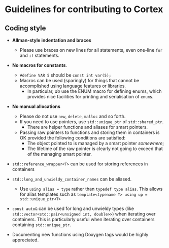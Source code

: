 # Guidelines for contributing to Cortex

## Coding style

- **Allman-style indentation and braces**
    - Please use braces on new lines for all statements, even one-line `for` and `if` statements.

- **No macros for constants**.
    - `#define VAR 5` should be `const int var(5);`
	- Macros can be used (sparingly) for things that cannot be accomplished using language features or libraries.
		- In particular, _do_ use the ENUM macro for defining enums, which provides nice facilities for printing and serialisation of `enum`s.

- **No manual allocations**
	- Please do not use `new`, `delete`, `malloc` and so forth.
	- If you need to use pointers, use `std::unique_ptr` of `std::shared_ptr`.
		- There are helper functions and aliases for smart pointers.
	- Passing raw pointers to functions and storing them in containers is OK provided the following conditions are satisfied:
		- The object pointed to is managed by a smart pointer _somewhere_;
		- The lifetime of the raw pointer is clearly not going to exceed that of the managing smart pointer.
		
- `std::reference_wrapper<T>` can be used for storing references in containers

- `std::long_and_unwieldy_container_names` can be aliased.
	- Use `using alias = type` rather than `typedef type alias`. This allows for alias templates such as `template<typename T> using up = std::unique_ptr<T>`

- `const auto&` can be used for long and unwieldy types (like `std::vector<std::pair<unsigned int, double>>`) when iterating over containers. This is particularly useful when iterating over containers containing `std::unique_ptr`.

- Documenting new functions using Doxygen tags would be highly appreciated.
